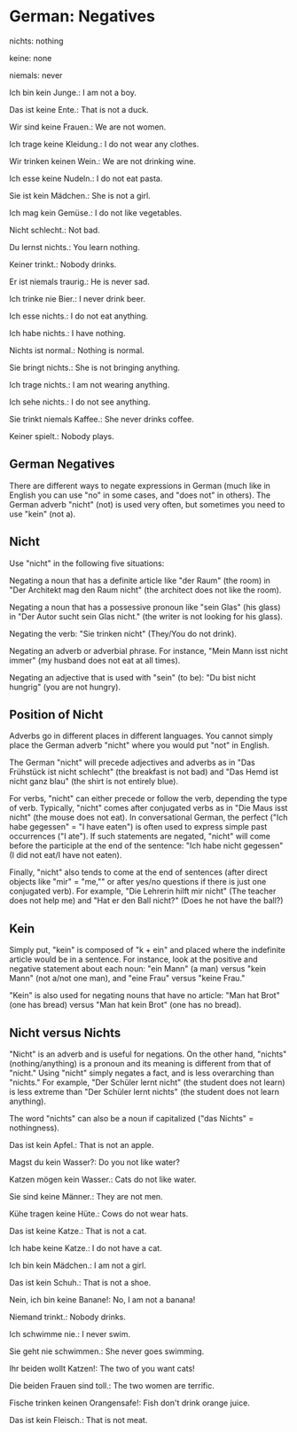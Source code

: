 # German: Negatives

nichts: nothing

keine: none

niemals: never

Ich bin kein Junge.: I am not a boy.

Das ist keine Ente.: That is not a duck.

Wir sind keine Frauen.: We are not women.

Ich trage keine Kleidung.: I do not wear any clothes.

Wir trinken keinen Wein.: We are not drinking wine.

Ich esse keine Nudeln.: I do not eat pasta.

Sie ist kein Mädchen.: She is not a girl.

Ich mag kein Gemüse.: I do not like vegetables.

Nicht schlecht.: Not bad.

Du lernst nichts.: You learn nothing.

Keiner trinkt.: Nobody drinks.

Er ist niemals traurig.: He is never sad.

Ich trinke nie Bier.: I never drink beer.

Ich esse nichts.: I do not eat anything.

Ich habe nichts.: I have nothing.

Nichts ist normal.: Nothing is normal.

Sie bringt nichts.: She is not bringing anything.

Ich trage nichts.: I am not wearing anything.

Ich sehe nichts.: I do not see anything.

Sie trinkt niemals Kaffee.: She never drinks coffee.

Keiner spielt.: Nobody plays.

## German Negatives
There are different ways to negate expressions in German (much like in
English you can use "no" in some cases, and "does not" in others). The
German adverb "nicht" (not) is used very often, but sometimes you need
to use "kein" (not a).

## Nicht
Use "nicht" in the following five situations:

Negating a noun that has a definite article like "der Raum" (the room)
in "Der Architekt mag den Raum nicht" (the architect does not like the
room).

Negating a noun that has a possessive pronoun like "sein Glas" (his
glass) in "Der Autor sucht sein Glas nicht." (the writer is not
looking for his glass).

Negating the verb: "Sie trinken nicht" (They/You do not drink).

Negating an adverb or adverbial phrase. For instance, "Mein Mann isst
nicht immer" (my husband does not eat at all times).

Negating an adjective that is used with "sein" (to be): "Du bist nicht
hungrig" (you are not hungry).

## Position of Nicht
Adverbs go in different places in different languages. You cannot
simply place the German adverb "nicht" where you would put "not" in
English.

The German "nicht" will precede adjectives and adverbs as in "Das
Frühstück ist nicht schlecht" (the breakfast is not bad) and "Das Hemd
ist nicht ganz blau" (the shirt is not entirely blue).

For verbs, "nicht" can either precede or follow the verb, depending
the type of verb. Typically, "nicht" comes after conjugated verbs as
in "Die Maus isst nicht" (the mouse does not eat). In conversational
German, the perfect ("Ich habe gegessen" = "I have eaten") is often
used to express simple past occurrences ("I ate"). If such statements
are negated, "nicht" will come before the participle at the end of the
sentence: "Ich habe nicht gegessen" (I did not eat/I have not eaten).

Finally, "nicht" also tends to come at the end of sentences (after
direct objects like "mir" = "me,"" or after yes/no questions if there
is just one conjugated verb). For example, "Die Lehrerin hilft mir
nicht" (The teacher does not help me) and "Hat er den Ball nicht?"
(Does he not have the ball?)

## Kein
Simply put, "kein" is composed of "k + ein" and placed where the
indefinite article would be in a sentence. For instance, look at the
positive and negative statement about each noun: "ein Mann" (a man)
versus "kein Mann" (not a/not one man), and "eine Frau" versus "keine
Frau."

"Kein" is also used for negating nouns that have no article: "Man hat
Brot" (one has bread) versus "Man hat kein Brot" (one has no bread).

## Nicht versus Nichts
"Nicht" is an adverb and is useful for negations. On the other hand,
"nichts" (nothing/anything) is a pronoun and its meaning is different
from that of "nicht." Using "nicht" simply negates a fact, and is less
overarching than "nichts." For example, "Der Schüler lernt nicht" (the
student does not learn) is less extreme than "Der Schüler lernt
nichts" (the student does not learn anything).

The word "nichts" can also be a noun if capitalized ("das Nichts" =
nothingness).

Das ist kein Apfel.: That is not an apple.

Magst du kein Wasser?: Do you not like water?

Katzen mögen kein Wasser.: Cats do not like water.

Sie sind keine Männer.: They are not men.

Kühe tragen keine Hüte.: Cows do not wear hats.

Das ist keine Katze.: That is not a cat.

Ich habe keine Katze.: I do not have a cat.

Ich bin kein Mädchen.: I am not a girl.

Das ist kein Schuh.: That is not a shoe.

Nein, ich bin keine Banane!: No, I am not a banana!

Niemand trinkt.: Nobody drinks.

Ich schwimme nie.: I never swim.

Sie geht nie schwimmen.: She never goes swimming.

Ihr beiden wollt Katzen!: The two of you want cats!

Die beiden Frauen sind toll.: The two women are terrific.

Fische trinken keinen Orangensafe!: Fish don't drink orange juice.

Das ist kein Fleisch.: That is not meat.
